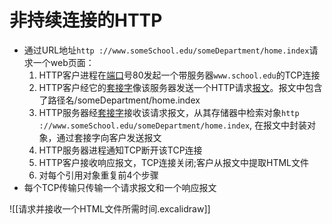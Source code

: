 # 非持续连接的HTTP

- 通过URL地址`http ://www.someSchool.edu/someDepartment/home.index`请求一个web页面：
  1. HTTP客户进程在[端口](端口.md)号80发起一个带服务器`www.school.edu`的TCP连接
  2. HTTP客户经它的[套接字](套接字.md)像该服务器发送一个HTTP请求[报文](报文.md)。报文中包含了路径名/someDepartment/home.index
  3. HTTP服务器经[套接字](套接字.md)接收该请求报文，从其存储器中检索对象`http ://www.someSchool.edu/someDepartment/home.index`, 在报文中封装对象，通过套接字向客户发送报文
  4. HTTP服务器进程通知TCP断开该TCP连接
  5. HTTP客户接收响应报文，TCP连接关闭;客户从报文中提取HTML文件
  6. 对每个引用对象重复前4个步骤
- 每个TCP传输只传输一个请求报文和一个响应报文

![[请求并接收一个HTML文件所需时间.excalidraw]]